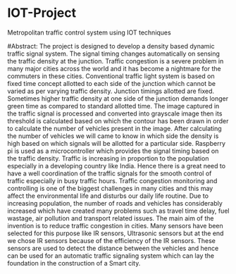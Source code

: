 # IOT-Project
Metropolitan traffic control system using IOT techniques

#Abstract: The project is designed to develop a density based dynamic traffic signal system. The signal timing changes automatically on sensing the traffic density at the junction. Traffic congestion is a severe problem in many major cities across the world and it has become a nightmare for the commuters in these cities. Conventional traffic light system is based on fixed time concept allotted to each side of the junction which cannot be varied as per varying traffic density. Junction timings allotted are fixed. Sometimes higher traffic density at one side of the junction demands longer green time as compared to standard allotted time. The image captured in the traffic signal is processed and converted into grayscale image then its threshold is calculated based on which the contour has been drawn in order to calculate the number of vehicles present in the image. After calculating the number of vehicles we will came to know in which side the density is high based on which signals will be allotted for a particular side. Raspberry pi is used as a microcontroller which provides the signal timing based on the traffic density. Traffic is increasing in proportion to the population especially in a developing country like India. Hence there is a great need to have a well coordination of the traffic signals for the smooth control of traffic especially in busy traffic hours. Traffic congestion monitoring and controlling is one of the biggest challenges in many cities and this may affect the environmental life and disturbs our daily life routine. Due to increasing population, the number of roads and vehicles has considerably increased which have created many problems such as travel time delay, fuel wastage, air pollution and transport related issues. The main aim of the invention is to reduce traffic congestion in cities. Many sensors have been selected for this purpose like IR sensors, Ultrasonic sensors but at the end we chose IR sensors because of the efficiency of the IR sensors. These sensors are used to detect the distance between the vehicles and hence can be used for an automatic traffic signaling system which can lay the foundation in the construction of a Smart city.
